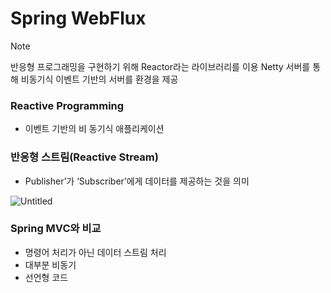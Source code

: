 # Spring WebFlux

> [!Note]
> 반응형 프로그래밍을 구현하기 위해 Reactor라는 라이브러리를 이용
> Netty 서버를 통해 비동기식 이벤트 기반의 서버를 환경을 제공
> 

### Reactive Programming

- 이벤트 기반의 비 동기식 애플리케이션

### **반응형 스트림(Reactive Stream)**

- Publisher’가 ‘Subscriber’에게 데이터를 제공하는 것을 의미

![Untitled](https://github.com/siawase7179/reactive-rest-server/assets/152139618/09cbe727-d1c9-40c2-a142-1d42be4c66ac)


### Spring MVC와 비교

- 명령어 처리가 아닌 데이터 스트림 처리
- 대부분 비동기
- 선언형 코드
